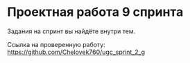 # Проектная работа 9 спринта

Задания на спринт вы найдёте внутри тем.

Ссылка на проверенную работу: https://github.com/Chelovek760/ugc_sprint_2_g
